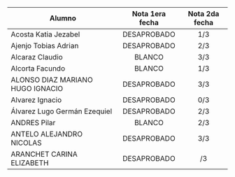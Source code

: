 | Alumno                           | Nota 1era fecha | Nota 2da fecha |
| -------------------------------- | :-------------: | :------------: |
| Acosta Katia Jezabel             |   DESAPROBADO   |      1/3       |
| Ajenjo Tobias Adrian             |   DESAPROBADO   |      2/3       |
| Alcaraz Claudio                  |     BLANCO      |      3/3       |
| Alcorta Facundo                  |     BLANCO      |      1/3       |
| ALONSO DIAZ MARIANO HUGO IGNACIO |   DESAPROBADO   |      3/3       |
| Alvarez Ignacio                  |   DESAPROBADO   |      0/3       |
| Álvarez Lugo Germán Ezequiel     |   DESAPROBADO   |      2/3       |
| ANDRES Pilar                     |     BLANCO      |      2/3       |
| ANTELO ALEJANDRO NICOLAS         |   DESAPROBADO   |      3/3       |
| ARANCHET CARINA ELIZABETH        |   DESAPROBADO   |       /3       |